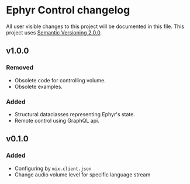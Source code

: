 Ephyr Control changelog
===============

All user visible changes to this project will be documented in this file. This project uses [Semantic Versioning 2.0.0].


## v1.0.0
### Removed
- Obsolete code for controlling volume.
- Obsolete examples.
### Added
- Structural dataclasses representing Ephyr's state.
- Remote control using GraphQL api.

## v0.1.0
### Added
- Configuring by `mix.client.json`
- Change audio volume level for specific language stream


[Semantic Versioning 2.0.0]: https://semver.org